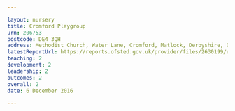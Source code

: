```yaml
---

layout: nursery
title: Cromford Playgroup
urn: 206753
postcode: DE4 3QH
address: Methodist Church, Water Lane, Cromford, Matlock, Derbyshire, DE4 3QH
latestReportUrl: https://reports.ofsted.gov.uk/provider/files/2630199/urn/206753.pdf
teaching: 2
development: 2
leadership: 2
outcomes: 2
overall: 2
date: 6 December 2016

---
```

